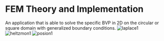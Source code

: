 # FEM Theory and Implementation
An application that is able to solve the specific BVP in 2D on the circular or square domain with generalized
boundary conditions.
![laplace1](https://github.com/mudassar-amin/fem/assets/59921047/120c2e8b-a4d4-48fd-afba-f7a5cac997c0)
![heltzmon1](https://github.com/mudassar-amin/fem/assets/59921047/b43c1e32-f571-4399-ae3c-c6a06e06a579)
![posion1](https://github.com/mudassar-amin/fem/assets/59921047/d1841952-7fe8-4f06-b6b4-d6cdc54416d8)
